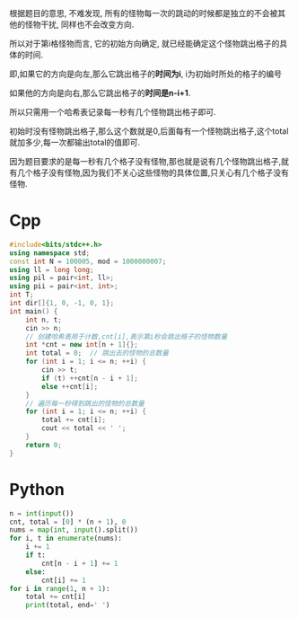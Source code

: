 根据题目的意思, 不难发现, 所有的怪物每一次的跳动的时候都是独立的不会被其他的怪物干扰, 同样也不会改变方向.

所以对于第i格怪物而言, 它的初始方向确定, 就已经能确定这个怪物跳出格子的具体的时间.

即,如果它的方向是向左,那么它跳出格子的**时间为i**, i为初始时所处的格子的编号

如果他的方向是向右,那么它跳出格子的**时间是n-i+1**.

所以只需用一个哈希表记录每一秒有几个怪物跳出格子即可.

初始时没有怪物跳出格子,那么这个数就是0,后面每有一个怪物跳出格子,这个total就加多少,每一次都输出total的值即可.

因为题目要求的是每一秒有几个格子没有怪物,那也就是说有几个怪物跳出格子,就有几个格子没有怪物,因为我们不关心这些怪物的具体位置,只关心有几个格子没有怪物.

# Cpp
``` cpp
#include<bits/stdc++.h>
using namespace std;
const int N = 100005, mod = 1000000007;
using ll = long long;
using pil = pair<int, ll>;
using pii = pair<int, int>;
int T;
int dir[]{1, 0, -1, 0, 1};
int main() {
    int n, t;
    cin >> n;
    // 创建哈希表用于计数,cnt[i],表示第i秒会跳出格子的怪物数量
    int *cnt = new int[n + 1]{};
    int total = 0;  // 跳出去的怪物的总数量
    for (int i = 1; i <= n; ++i) {
        cin >> t;
        if (t) ++cnt[n - i + 1];
        else ++cnt[i];
    }
    // 遍历每一秒得到跳出的怪物的总数量
    for (int i = 1; i <= n; ++i) {
        total += cnt[i];
        cout << total << ' ';
    }
    return 0;
}
```

# Python
``` python
n = int(input())
cnt, total = [0] * (n + 1), 0
nums = map(int, input().split())
for i, t in enumerate(nums):
    i += 1
    if t:
        cnt[n - i + 1] += 1
    else:
        cnt[i] += 1
for i in range(1, n + 1):
    total += cnt[i]
    print(total, end=' ')

```
